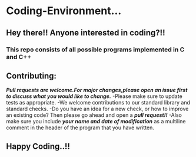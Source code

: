 # Coding-Environment... 
## Hey there!! Anyone interested in coding?!!
### This repo consists of all possible programs implemented in C and C++

## Contributing:
***Pull requests are welcome.For major changes,please open an issue first to discuss what you would like to change.***
-Please make sure to update tests as appropriate.
  -We welcome contributions to our standard library and standard checks. 
    -Do you have an idea for a new check, or how to improve an existing code? Then please go ahead and open a ***pull request!!***
       -Also make sure you include ***your name and date of modification*** as a multiline comment in the header of the program that you have written.
                  
  ## Happy Coding..!!                 
